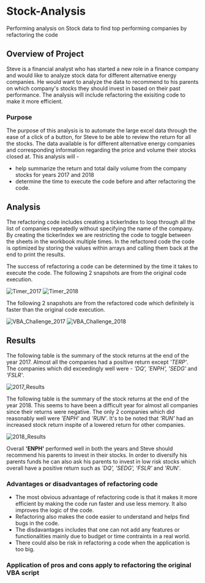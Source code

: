 # Stock-Analysis
Performing analysis on Stock data to find top performing companies by refactoring the code
## Overview of Project
Steve is a financial analyst who has started a new role in a finance company and would like to analyze stock data for different alternative energy companies. He would want to analyze the data to recommend to his parents on which company's stocks they should invest in based on their past performance. The analysis will include refactoring the exisiting code to make it more efficient. 
### Purpose
The purpose of this analysis is to automate the large excel data through the ease of a click of a button, for Steve to be able to review the return for all the stocks. The data available is for different alternative energy companies and corresponding information regarding the price and volume their stocks closed at. This analysis will -
- help summarize the return and total daily volume from the company stocks for years 2017 and 2018
- determine the time to execute the code before and after refactoring the code.

## Analysis
The refactoring code includes creating a tickerIndex to loop through all the list of companies repeatedly without specifying the name of the company. By creating the tickerIndex we are restricting the code to toggle between the sheets in the workbook multiple times. In the refactored code the code is optimized by storing the values within arrays and calling them back at the end to print the results.

The success of refactoring a code can be determined by the time it takes to execute the code. The following 2 snapshots are from the original code execution.

![Timer_2017](https://user-images.githubusercontent.com/84694664/125178609-c88d5300-e1b4-11eb-9b14-12a171223483.JPG)
![Timer_2018](https://user-images.githubusercontent.com/84694664/125178611-ca571680-e1b4-11eb-9f9d-00f37fd9b497.JPG)

The following 2 snapshots are from the refactored code which definitely is faster than the original code execution.

![VBA_Challenge_2017](https://user-images.githubusercontent.com/84694664/125178613-cd520700-e1b4-11eb-901b-32ad2b07bbbb.JPG)
![VBA_Challenge_2018](https://user-images.githubusercontent.com/84694664/125178615-ce833400-e1b4-11eb-9b13-9a0fe8120cff.JPG)

## Results
The following table is the summary of the stock returns at the end of the year 2017. Almost all the companies had a positive return except *'TERP'*. The companies which did exceedingly well were - *'DQ', 'ENPH', 'SEDG'* and *'FSLR'*.

![2017_Results](https://user-images.githubusercontent.com/84694664/125178600-b3b0bf80-e1b4-11eb-8df3-a6a1d8796fe1.png)

The following table is the summary of the stock returns at the end of the year 2018. This seems to have been a difficult year for almost all companies since their returns were negative. The only 2 companies which did reasonably well were *'ENPH'* and *'RUN'*. It's to be noted that *'RUN'* had an increased stock return inspite of a lowered return for other companies.

![2018_Results](https://user-images.githubusercontent.com/84694664/125178603-b7444680-e1b4-11eb-99af-54b6bf9ed523.png)

Overall **'ENPH'** performed well in both the years and Steve should recommend his parents to invest in their stocks. In order to diversify his parents funds he can also ask his parents to invest in low risk stocks which overall have a positive return such as *'DQ', 'SEDG', 'FSLR'* and *'RUN'*.

### Advantages or disadvantages of refactoring code
- The most obvious advantage of refactoring code is that it makes it more efficient by making the code run faster and use less memory. It also improves the logic of the code.
- Refactoring also makes the code easier to understand and helps find bugs in the code.
- The disdavantages includes that one can not add any features or functionalities mainly due to budget or time contraints in a real world.
- There could also be risk in refactoring a code when the application is too big.

### Application of pros and cons apply to refactoring the original VBA script
